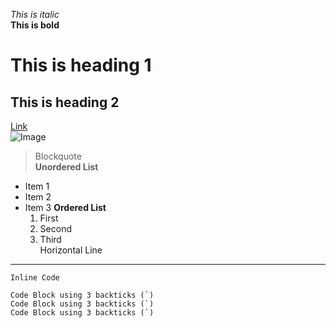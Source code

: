 *This is italic*  
**This is bold**  
# This is heading 1
## This is heading 2
[Link](https://www.wikipedia.org/)  
![Image](https://th.bing.com/th/id/OIP.6oaabB-mSdtUabj_XfJMcAHaGw?rs=1&pid=ImgDetMain)    
> Blockquote  
**Unordered List**
* Item 1
* Item 2
* Item 3
 **Ordered List**
  1. First
  2. Second
  3. Third  
Horizontal Line
---  

`Inline Code`

```
Code Block using 3 backticks (`)
Code Block using 3 backticks (`)
Code Block using 3 backticks (`)
```
